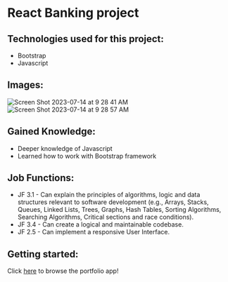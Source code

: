 # React Banking project

## Technologies used for this project:
- Bootstrap
- Javascript

## Images: 
![Screen Shot 2023-07-14 at 9 28 41 AM](https://github.com/gkutieva/react-banking/assets/73370477/7a45dabf-6f23-41d5-a4e3-307ed310a0d7)
![Screen Shot 2023-07-14 at 9 28 57 AM](https://github.com/gkutieva/react-banking/assets/73370477/931d1c73-cd8a-484c-9aa5-5a92f6fb15df)



## Gained Knowledge:
- Deeper knowledge of Javascript
- Learned how to work with Bootstrap framework


## Job Functions:
- JF 3.1 - Can explain the principles of algorithms, logic and data structures relevant to software development (e.g., Arrays, Stacks, Queues, Linked Lists, Trees, Graphs, Hash Tables, Sorting Algorithms, Searching Algorithms, Critical sections and race conditions).
- JF 3.4 - Can create a logical and maintainable codebase.
- JF 2.5 - Can implement a responsive User Interface.


## Getting started:
Click [here](https://transcendent-druid-31b2ef.netlify.app) to browse the portfolio app!
